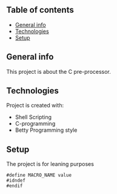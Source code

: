 ## Table of contents
* [General info](#general-info)
* [Technologies](#technologies)
* [Setup](#setup)

## General info
This project is about the C pre-processor.

## Technologies
Project is created with:
* Shell Scripting
* C-programming
* Betty Programming style

## Setup
The project is for leaning purposes

```
#define MACRO_NAME value
#idndef
#endif

```
